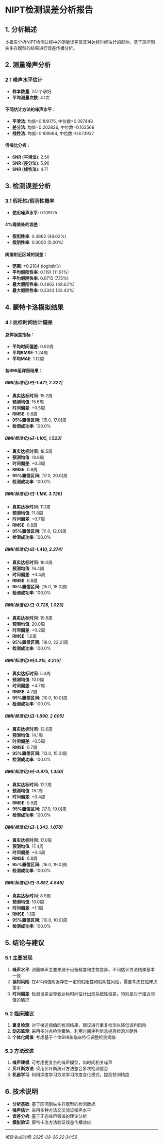 # NIPT检测误差分析报告

## 1. 分析概述

本报告分析NIPT检测过程中的测量误差及其对达标时间估计的影响，基于区间删失生存模型的结果进行误差传播分析。

## 2. 测量噪声分析

### 2.1 噪声水平估计

- **样本数量**: 241个孕妇
- **平均测量次数**: 4.1次

#### 不同估计方法的噪声水平：
- **平滑法**: 均值=0.109175, 中位数=0.087448
- **差分法**: 均值=0.202826, 中位数=0.102569  
- **线性法**: 均值=0.109964, 中位数=0.073937

#### 信噪比分析：
- **SNR (平滑法)**: 2.50
- **SNR (差分法)**: 5.96
- **SNR (线性法)**: 4.71

## 3. 检测误差分析

### 3.1 假阳性/假阴性概率

- **使用噪声水平**: 0.109175

#### 4%阈值处的误差：
- **假阳性率**: 0.4862 (48.62%)
- **假阴性率**: 0.0000 (0.00%)

#### 阈值附近区域的误差：
- **范围**: ±0.2184 (logit单位)
- **平均假阳性率**: 0.1191 (11.91%)
- **平均假阴性率**: 0.0715 (7.15%)
- **最大假阳性率**: 0.4862 (48.62%)
- **最大假阴性率**: 0.3343 (33.43%)

## 4. 蒙特卡洛模拟结果

### 4.1 达标时间估计偏差

#### 总体误差指标：
- **平均时间偏差**: 0.92周
- **平均RMSE**: 1.24周  
- **平均MAE**: 1.12周

#### 各BMI组详细结果：

##### BMI(标准化)∈[-1.471, 2.327]
- **真实达标时间**: 15.2周
- **预测均值**: 15.6周
- **时间偏差**: +0.5周
- **RMSE**: 0.8周
- **95%置信区间**: [15.0, 17.0]周
- **检测成功率**: 100.0%

##### BMI(标准化)∈[-1.105, 1.523]
- **真实达标时间**: 18.5周
- **预测均值**: 18.8周
- **时间偏差**: +0.3周
- **RMSE**: 0.9周
- **95%置信区间**: [17.0, 20.0]周
- **检测成功率**: 100.0%

##### BMI(标准化)∈[-1.186, 3.726]
- **真实达标时间**: 11.1周
- **预测均值**: 11.8周
- **时间偏差**: +0.7周
- **RMSE**: 0.8周
- **95%置信区间**: [11.0, 12.0]周
- **检测成功率**: 100.0%

##### BMI(标准化)∈[-1.410, 2.274]
- **真实达标时间**: 16.0周
- **预测均值**: 16.4周
- **时间偏差**: +0.4周
- **RMSE**: 0.8周
- **95%置信区间**: [15.0, 18.0]周
- **检测成功率**: 100.0%

##### BMI(标准化)∈[-0.728, 1.023]
- **真实达标时间**: 19.8周
- **预测均值**: 20.0周
- **时间偏差**: +0.2周
- **RMSE**: 1.0周
- **95%置信区间**: [18.0, 22.0]周
- **检测成功率**: 100.0%

##### BMI(标准化)∈[4.215, 4.215]
- **真实达标时间**: 5.3周
- **预测均值**: 10.0周
- **时间偏差**: +4.7周
- **RMSE**: 4.7周
- **95%置信区间**: [10.0, 10.0]周
- **检测成功率**: 100.0%

##### BMI(标准化)∈[-1.890, 2.605]
- **真实达标时间**: 13.6周
- **预测均值**: 14.1周
- **时间偏差**: +0.5周
- **RMSE**: 0.7周
- **95%置信区间**: [13.0, 15.0]周
- **检测成功率**: 100.0%

##### BMI(标准化)∈[-0.975, 1.350]
- **真实达标时间**: 17.7周
- **预测均值**: 18.1周
- **时间偏差**: +0.4周
- **RMSE**: 0.9周
- **95%置信区间**: [17.0, 19.0]周
- **检测成功率**: 100.0%

##### BMI(标准化)∈[-1.343, 1.078]
- **真实达标时间**: 17.0周
- **预测均值**: 17.4周
- **时间偏差**: +0.4周
- **RMSE**: 0.8周
- **95%置信区间**: [16.0, 19.0]周
- **检测成功率**: 100.0%

##### BMI(标准化)∈[-3.857, 4.845]
- **真实达标时间**: 8.9周
- **预测均值**: 10.0周
- **时间偏差**: +1.1周
- **RMSE**: 1.1周
- **95%置信区间**: [10.0, 10.0]周
- **检测成功率**: 100.0%

## 5. 结论与建议

### 5.1 主要发现
1. **噪声水平**: 测量噪声主要来源于设备精度和生物变异，不同估计方法结果基本一致
2. **误判风险**: 在4%阈值附近存在一定的假阳性和假阴性风险，需要考虑在临床决策中
3. **时间偏差**: 检测误差会导致达标时间估计出现系统性偏差，特别是对于接近阈值的情况

### 5.2 临床建议
1. **重复检测**: 对于接近阈值的检测结果，建议进行重复检测以降低误判风险
2. **动态监测**: 采用多时点检测策略，利用时间序列信息提高检测准确性
3. **个体化阈值**: 考虑基于个体BMI和临床特征调整检测阈值

### 5.3 方法改进
1. **噪声建模**: 可考虑更复杂的噪声模型，如时间相关噪声
2. **贝叶斯方法**: 采用贝叶斯统计方法整合多次检测信息
3. **机器学习**: 利用深度学习方法学习浓度变化模式，提高预测精度

## 6. 技术说明

- **分析基础**: 基于区间删失生存模型的检测数据
- **噪声估计**: 采用多种方法交叉验证噪声水平
- **误差分析**: 基于正态噪声假设的理论分析
- **模拟验证**: 蒙特卡洛方法验证误差传播效应

---
*报告生成时间: 2025-09-06 22:34:56*
